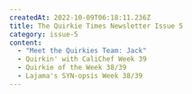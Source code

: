 ```yaml
---
createdAt: 2022-10-09T06:18:11.236Z
title: The Quirkie Times Newsletter Issue 5
category: issue-5
content:
  - "Meet the Quirkies Team: Jack"
  - Quirkin' with CaliChef Week 39
  - Quirkie of the Week 38/39
  - Lajama's SYN-opsis Week 38/39
---
```

